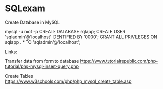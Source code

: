 # SQLexam



Create Database in MySQL

mysql -u root -p
CREATE DATABASE sqlapp;
CREATE USER 'sqladmin'@'localhost' IDENTIFIED BY '0000';
GRANT ALL PRIVILEGES ON sqlapp . * TO 'sqladmin'@'localhost';



Links:

Transfer data from form to database
https://www.tutorialrepublic.com/php-tutorial/php-mysql-insert-query.php

Create Tables
https://www.w3schools.com/php/php_mysql_create_table.asp
